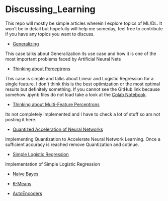 # Discussing_Learning
This repo will mostly be simple articles wherein I explore topics of ML/DL. It won't be in detail but hopefully will help me someday, feel free to contribute if you have any topics you want to discuss.

* [Generalizing](https://github.com/AmanPriyanshu/Discussing_Learning/blob/master/Generalizing_over_a_cup_of_TF.ipynb)

This case talks about Generalization its use case and how it is one of the most important problems faced by Artificial Neural Nets

* [Thinking about Perceptrons](https://github.com/AmanPriyanshu/Discussing_Learning/blob/master/Discussing_the_Perception_of_Perceptrons.ipynb)

This case is simple and talks about Linear and Logistic Regression for a single feature. I don't think this is the best optimization or the most optimal results but definitely something. If you cannot see the GitHub link because somehow .ipynb files do not load take a look at the [Colab Notebook](https://colab.research.google.com/drive/1ZZMGsR8xA2eEqUGrWgSt8EVNoSkdffUm?usp=sharing).

* [Thinking about Multi-Feature Perceptrons]()

Its not completely implemented and I have to check a lot of stuff so am not posting it here.

* [Quantized Acceleration of Neural Networks]()

Implementing Quantization to Accelerate Neural Network Learning. Once a sufficient accuracy is reached remove Quantization and cotinue.

* [Simple Logistic Regression]()

Implementation of Simple Logistic Regression

* [Naive Bayes]()

* [K-Means]()

* [AutoEncoders]()
